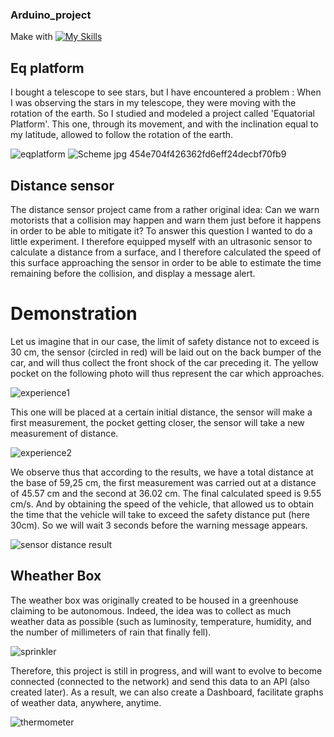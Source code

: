 ### Arduino_project

Make with [![My Skills](https://skills.thijs.gg/icons?i=c,arduino)](https://skills.thijs.gg)

## Eq platform 

I bought a telescope to see stars, but I have encountered a problem : When I was observing the stars in my telescope, they were moving with the rotation of the earth. So I studied and modeled a project called 'Equatorial Platform'. This one, through its movement, and with the inclination equal to my latitude, allowed to follow the rotation of the earth.

![eqplatform](https://user-images.githubusercontent.com/73825898/171649408-0db79e62-6e50-4974-8f82-755c3d8e7a95.gif)
![Scheme jpg 454e704f426362fd6eff24decbf70fb9](https://user-images.githubusercontent.com/73825898/171650033-2c06a918-9030-4336-8ed8-06ef285b9087.jpg)

## Distance sensor

The distance sensor project came from a rather original idea: Can we warn motorists that a collision may happen and warn them just before it happens in order to be able to mitigate it?
To answer this question I wanted to do a little experiment. I therefore equipped myself with an ultrasonic sensor to calculate a distance from a surface, and I therefore calculated the speed of this surface approaching the sensor in order to be able to estimate the time remaining before the collision, and display a message alert.

# Demonstration

Let us imagine that in our case, the limit of safety distance not to exceed is 30 cm, the sensor (circled in red) will be laid out on the back bumper of the car, and will thus collect the front shock of the car preceding it. The yellow pocket on the following photo will thus represent the car which approaches. 

![experience1](https://user-images.githubusercontent.com/73825898/171686924-0244ff15-aea9-4cae-b2fd-98786e441aaf.png)

This one will be placed at a certain initial distance, the sensor will make a first measurement, the pocket getting closer, the sensor will take a new measurement of distance.

![experience2](https://user-images.githubusercontent.com/73825898/171686932-048191fd-bdb2-42e5-91f4-22b0b8c25d2c.png)

We observe thus that according to the results, we have a total distance at the base of 59,25 cm, the first measurement was carried out at a distance of 45.57 cm and the second at 36.02 cm. The final calculated speed is 9.55 cm/s. And by obtaining the speed of the vehicle, that allowed us to obtain the time that the vehicle will take to exceed the safety distance put (here 30cm). So we will wait 3 seconds before the warning message appears.

![sensor distance result](https://user-images.githubusercontent.com/73825898/171687028-6888728b-8624-4e28-9922-cfdfc2a8168d.png)

## Wheather Box

The weather box was originally created to be housed in a greenhouse claiming to be autonomous. Indeed, the idea was to collect as much weather data as possible (such as luminosity, temperature, humidity, and the number of millimeters of rain that finally fell). 

![sprinkler](https://user-images.githubusercontent.com/73825898/171719487-d8c651e6-95b9-4986-99d0-2462cb5a703f.png)

Therefore, this project is still in progress, and will want to evolve to become connected (connected to the network) and send this data to an API (also created later).
As a result, we can also create a Dashboard, facilitate graphs of weather data, anywhere, anytime.

![thermometer](https://user-images.githubusercontent.com/73825898/171719501-f489e85c-0ea6-4151-a036-6b2ae2791372.png)

